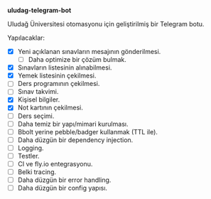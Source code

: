 **uludag-telegram-bot**

Uludağ Üniversitesi otomasyonu için geliştirilmiş bir Telegram botu.

Yapılacaklar:
- [x] Yeni açıklanan sınavların mesajının gönderilmesi.
    - [ ] Daha optimize bir çözüm bulmak.
- [x] Sınavların listesinin alınabilmesi.
- [x] Yemek listesinin çekilmesi.
- [ ] Ders programının çekilmesi.
- [ ] Sınav takvimi.
- [x] Kişisel bilgiler.
- [x] Not kartının çekilmesi.
- [ ] Ders seçimi.
- [ ] Daha temiz bir yapı/mimari kurulması.
- [ ] Bbolt yerine pebble/badger kullanmak (TTL ile).
- [ ] Daha düzgün bir dependency injection.
- [ ] Logging.
- [ ] Testler.
- [ ] CI ve fly.io entegrasyonu.
- [ ] Belki tracing.
- [ ] Daha düzgün bir error handling.
- [ ] Daha düzgün bir config yapısı.
